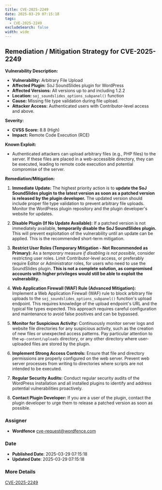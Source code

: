 ```yaml
---
title: CVE-2025-2249
date: 2025-03-29 07:15:18
tags:
  - CVE-2025-2249
excludeSearch: false
width: wide
---
```


## Remediation / Mitigation Strategy for CVE-2025-2249

**Vulnerability Description:**

*   **Vulnerability:** Arbitrary File Upload
*   **Affected Plugin:** SoJ SoundSlides plugin for WordPress
*   **Affected Versions:** All versions up to and including 1.2.2
*   **Location:** `soj_soundslides_options_subpanel()` function
*   **Cause:** Missing file type validation during file upload.
*   **Attacker Access:** Authenticated users with Contributor-level access and above.

**Severity:**

*   **CVSS Score:** 8.8 (High)
*   **Impact:** Remote Code Execution (RCE)

**Known Exploit:**

*   Authenticated attackers can upload arbitrary files (e.g., PHP files) to the server.  If these files are placed in a web-accessible directory, they can be executed, leading to remote code execution and potential compromise of the server.

**Remediation/Mitigation:**

1.  **Immediate Update:**  The highest priority action is to **update the SoJ SoundSlides plugin to the latest version as soon as a patched version is released by the plugin developer.** The updated version should include proper file type validation to prevent arbitrary file uploads.  Monitor the WordPress plugin repository and the plugin developer's website for updates.

2.  **Disable Plugin (If No Update Available):**  If a patched version is not immediately available, **temporarily disable the SoJ SoundSlides plugin.**  This will prevent exploitation of the vulnerability until an update can be applied.  This is the recommended short-term mitigation.

3.  **Restrict User Roles (Temporary Mitigation - Not Recommended as Primary):** As a *temporary* measure *if disabling is not possible*, consider restricting user roles.  Limit Contributor-level access, or preferably require Editor or Administrator roles, for users who need to use the SoundSlides plugin.  **This is not a complete solution, as compromised accounts with higher privileges would still be able to exploit the vulnerability.**

4.  **Web Application Firewall (WAF) Rule (Advanced Mitigation):**  Implement a Web Application Firewall (WAF) rule to block arbitrary file uploads to the `soj_soundslides_options_subpanel()` function's upload endpoint. This requires knowledge of the upload endpoint's URL and the typical file types expected.  This approach requires careful configuration and maintenance to avoid false positives and can be bypassed.

5.  **Monitor for Suspicious Activity:** Continuously monitor server logs and website file directories for any suspicious activity, such as the creation of new files or unexpected access patterns.  Pay particular attention to the `wp-content/uploads` directory, or any other directory where user-uploaded files are stored by the plugin.

6.  **Implement Strong Access Controls:**  Ensure that file and directory permissions are properly configured on the web server.  Prevent web server processes from writing to directories where scripts are not intended to be executed.

7.  **Regular Security Audits:** Conduct regular security audits of the WordPress installation and all installed plugins to identify and address potential vulnerabilities proactively.

8.  **Contact Plugin Developer:** If you are a user of the plugin, contact the plugin developer to urge them to release a patched version as soon as possible.

### Assigner
- **Wordfence** <cve-request@wordfence.com>

### Date
- **Published Date**: 2025-03-29 07:15:18
- **Updated Date**: 2025-03-29 07:15:18

### More Details
[CVE-2025-2249](https://www.cvedetails.com/cve/CVE-2025-2249)